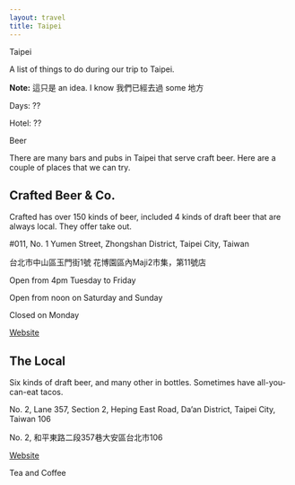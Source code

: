 ```yaml
---
layout: travel
title: Taipei
---
```


<div class="parallax img1">
    <p class="caption">
    <span>
    Taipei</span></p>
</div>
A list of things to do during our trip to Taipei.

**Note:** 這只是 an idea. I know 我們已經去過 some 地方

Days: ??

Hotel: ??

<div class="parallax img2">
    <p class="caption">
    <span>
    Beer</span></p>
</div>

There are many bars and pubs in Taipei that serve craft beer. Here are a couple of places that we can try.

## Crafted Beer & Co.
Crafted has over 150 kinds of beer, included 4 kinds of draft beer that are always local. They offer take out.

#011, No. 1 Yumen Street, Zhongshan District, Taipei City, Taiwan

台北市中山區玉門街1號 花博園區內Maji2市集，第11號店

Open from 4pm Tuesday to Friday

Open from noon on Saturday and Sunday

Closed on Monday

[Website](http://crafted.tw/)

## The Local
Six kinds of draft beer, and many other in bottles. Sometimes have all-you-can-eat tacos.

No. 2, Lane 357, Section 2, Heping East Road, Da’an District, Taipei City, Taiwan 106

No. 2, 和平東路二段357巷大安區台北市106

[Website](https://thelocaltaipei.business.site/)


<div class="parallax img3">
    <p class="caption">
    <span>
    Tea and Coffee</span></p>
</div>


<!--
Photo by Loverna Journey on Unsplash
tea: Photo by 五玄土 ORIENTO on Unsplash -->